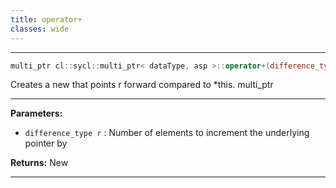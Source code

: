 ```yaml
---
title: operator+
classes: wide
---
```



---

```cpp
multi_ptr cl::sycl::multi_ptr< dataType, asp >::operator+(difference_type r) const
```


Creates a new  that points r forward compared to *this. multi_ptr


---
**Parameters:**

 - `difference_type r`
: Number of elements to increment the underlying pointer by 

**Returns:** New 

---

